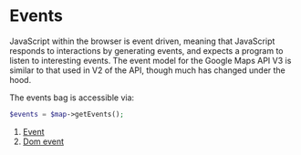 # Events

JavaScript within the browser is event driven, meaning that JavaScript responds to interactions by generating events,
and expects a program to listen to interesting events. The event model for the Google Maps API V3 is similar to that
used in V2 of the API, though much has changed under the hood.

The events bag is accessible via:

``` php
$events = $map->getEvents();
```

  1. [Event](/doc/events/event.md)
  2. [Dom event](/doc/events/dom_event.md)
